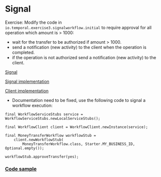 # Signal

Exercise: Modify the code in `io.temporal.exercise3.signalworkflow.initial` to require approval for all operation which
amount is > 1000:

- wait for the transfer to be authorized if amount > 1000.
- send a notification (new activity) to the client when the operation is completed.
- if the operation is not authorized send a notification (new activity) to the client.

[Signal](https://docs.temporal.io/application-development/features?lang=java#signals)

[Signal implementation](https://docs.temporal.io/application-development/features?lang=java#handle-signal)

[Client implementation](https://docs.temporal.io/application-development/features?lang=java#send-signal-from-client)

- Documentation need to be fixed, use the following code to signal a workflow execution:

```
final WorkflowServiceStubs service = WorkflowServiceStubs.newLocalServiceStubs();

final WorkflowClient client = WorkflowClient.newInstance(service);

final MoneyTransferWorkflow workflowStub =
    client.newWorkflowStub(
        MoneyTransferWorkflow.class, Starter.MY_BUSINESS_ID, Optional.empty());

workflowStub.approveTransfer(yes);
```

### [Code sample](https://github.com/temporalio/samples-java/blob/main/src/main/java/io/temporal/samples/hello/HelloSignal.java) 




